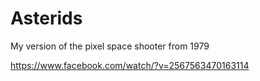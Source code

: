 # Asterids
My version of the pixel space shooter from 1979

https://www.facebook.com/watch/?v=2567563470163114
